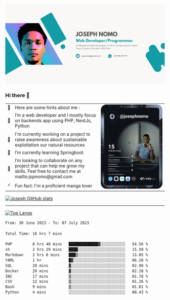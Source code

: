 ![Banner of my profile!](/Joseph_NOMO_NEW.png "Banner")

### Hi there 👋

<!--- | --  | 👋  | Here are some hints about me :                                                                                                 | <td rowspan=6><img src="/devcard.svg" width="400" alt="Joseph NOMO's Dev Card"/></td> |
| --- | --- | ------------------------------------------------------------------------------------------------------------------------------ | ------------------------------------------------------------------------------------- |
| --  | 🔭  | I’m a web developer and I mostly focus on backends app using PHP, NestJs, Python                                               |
| --  | 🦁  | I'm currently working on a project to raise awareness about sustainable exploitation our natural resources                     |
| --  | 🌱  | I’m currently learning Springboot                                                                                              |
| --  | 👯  | I’m looking to collaborate on any project that can help me grow my skills. Feel free to contact me at mailto:jspnomo@gmail.com |
| --  | ⚡  | Fun fact: I'm a proficient manga lover                                                                                         |
--->

<table>
    <tr>
        <td width="1%">👋</td>
        <td width="55%">Here are some hints about me :</td>
        <td rowspan=6 width="44%"><img src="/devcard.svg" width="400" alt="Joseph NOMO's Dev Card"/></td>
    </tr>
    <tr>
        <td>🔭</td>
        <td>I’m a web developer and I mostly focus on backends app using PHP, NestJs, Python</td>
    </tr>
    <tr>
        <td>🦁</td>
        <td>I'm currently working on a project to raise awareness about sustainable exploitation our natural resources</td>
    </tr>
    <tr>
        <td>🌱</td>
        <td>I’m currently learning Springboot</td>
    </tr>
    <tr>
        <td>👯</td>
        <td>I’m looking to collaborate on any project that can help me grow my skills. Feel free to contact me at mailto:jspnomo@gmail.com</td>
    </tr>
    <tr>
        <td>⚡</td>
        <td>Fun fact: I'm a proficient manga lover</td>
    </tr>

</table>

[![Joseph GitHub stats](https://github-readme-stats-seven-sigma-53.vercel.app/api?username=Jspascal)](https://github.com/Jspascal/github-readme-stats)

---

[![Top Langs](https://github-readme-stats-seven-sigma-53.vercel.app/api/top-langs/?username=Jspascal&layout=compact)](https://github.com/Jspascal/github-readme-stats)

<!--START_SECTION:waka-->

```txt
From: 30 June 2023 - To: 07 July 2023

Total Time: 16 hrs 7 mins

PHP         8 hrs 48 mins   █████████████▓░░░░░░░░░░░   54.56 %
sh          2 hrs 29 mins   ████░░░░░░░░░░░░░░░░░░░░░   15.50 %
Markdown    2 hrs 6 mins    ███▒░░░░░░░░░░░░░░░░░░░░░   13.05 %
YAML        1 hr            █▓░░░░░░░░░░░░░░░░░░░░░░░   06.28 %
SQL         28 mins         ▓░░░░░░░░░░░░░░░░░░░░░░░░   02.98 %
Docker      20 mins         ▓░░░░░░░░░░░░░░░░░░░░░░░░   02.10 %
INI         17 mins         ▒░░░░░░░░░░░░░░░░░░░░░░░░   01.78 %
CSV         12 mins         ▒░░░░░░░░░░░░░░░░░░░░░░░░   01.26 %
Bash        9 mins          ▒░░░░░░░░░░░░░░░░░░░░░░░░   01.01 %
Python      4 mins          ░░░░░░░░░░░░░░░░░░░░░░░░░   00.43 %
```

<!--END_SECTION:waka-->
